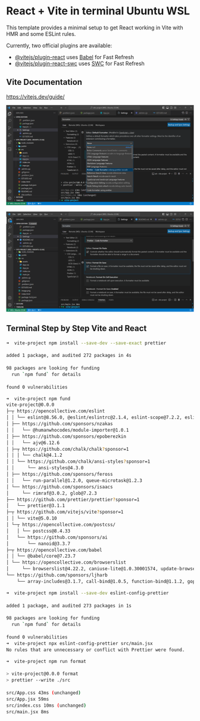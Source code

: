 # React + Vite in terminal Ubuntu WSL

This template provides a minimal setup to get React working in Vite with HMR and some ESLint rules.

Currently, two official plugins are available:

- [@vitejs/plugin-react](https://github.com/vitejs/vite-plugin-react/blob/main/packages/plugin-react/README.md) uses [Babel](https://babeljs.io/) for Fast Refresh
- [@vitejs/plugin-react-swc](https://github.com/vitejs/vite-plugin-react-swc) uses [SWC](https://swc.rs/) for Fast Refresh

## Vite Documentation

https://vitejs.dev/guide/

![Alt text](image.png)

![Alt text](image-1.png)

## Terminal Step by Step Vite and React

```sh
➜  vite-project npm install --save-dev --save-exact prettier

added 1 package, and audited 272 packages in 4s

98 packages are looking for funding
  run `npm fund` for details

found 0 vulnerabilities
```

```sh
➜  vite-project npm fund
vite-project@0.0.0
├─┬ https://opencollective.com/eslint
│ │ └── eslint@8.56.0, @eslint/eslintrc@2.1.4, eslint-scope@7.2.2, eslint-visitor-keys@3.4.3, espree@9.6.1
│ ├── https://github.com/sponsors/nzakas
│ │   └── @humanwhocodes/module-importer@1.0.1
│ ├── https://github.com/sponsors/epoberezkin
│ │   └── ajv@6.12.6
│ ├─┬ https://github.com/chalk/chalk?sponsor=1
│ │ │ └── chalk@4.1.2
│ │ └── https://github.com/chalk/ansi-styles?sponsor=1
│ │     └── ansi-styles@4.3.0
│ ├── https://github.com/sponsors/feross
│ │   └── run-parallel@1.2.0, queue-microtask@1.2.3
│ └── https://github.com/sponsors/isaacs
│     └── rimraf@3.0.2, glob@7.2.3
├── https://github.com/prettier/prettier?sponsor=1
│   └── prettier@3.1.1
├─┬ https://github.com/vitejs/vite?sponsor=1
│ │ └── vite@5.0.10
│ └─┬ https://opencollective.com/postcss/
│   │ └── postcss@8.4.33
│   └── https://github.com/sponsors/ai
│       └── nanoid@3.3.7
├─┬ https://opencollective.com/babel
│ │ └── @babel/core@7.23.7
│ └── https://opencollective.com/browserslist
│     └── browserslist@4.22.2, caniuse-lite@1.0.30001574, update-browserslist-db@1.0.13
└── https://github.com/sponsors/ljharb
    └── array-includes@3.1.7, call-bind@1.0.5, function-bind@1.1.2, gopd@1.0.1, has-property-descriptors@1.0.1, define-properties@1.2.1, es-abstract@1.22.3, array-buffer-byte-length@1.0.0, arraybuffer.prototype.slice@1.0.2, available-typed-arrays@1.0.5, es-to-primitive@1.2.1, is-date-object@1.0.5, is-symbol@1.0.4, function.prototype.name@1.1.6, functions-have-names@1.2.3, get-symbol-description@1.0.0, globalthis@1.0.3, has-proto@1.0.1, has-symbols@1.0.3, is-array-buffer@3.0.2, is-callable@1.2.7, is-negative-zero@2.0.2, is-regex@1.1.4, is-shared-array-buffer@1.0.2, is-typed-array@1.1.12, is-weakref@1.0.2, object-inspect@1.13.1, object.assign@4.1.5, regexp.prototype.flags@1.5.1, safe-array-concat@1.0.1, safe-regex-test@1.0.0, string.prototype.trim@1.2.8, string.prototype.trimend@1.0.7, string.prototype.trimstart@1.0.7, typed-array-byte-length@1.0.0, typed-array-byte-offset@1.0.0, typed-array-length@1.0.4, unbox-primitive@1.0.2, has-bigints@1.0.2, which-boxed-primitive@1.0.2, is-bigint@1.0.4, is-boolean-object@1.1.2, is-number-object@1.0.7, which-typed-array@1.1.13, has-tostringtag@1.0.0, side-channel@1.0.4, get-intrinsic@1.2.2, is-string@1.0.7, array.prototype.flatmap@1.3.2, object.fromentries@2.0.7, object.hasown@1.1.3, object.values@1.1.7, resolve@2.0.0-next.5, is-core-module@2.13.1, supports-preserve-symlinks-flag@1.0.0, string.prototype.matchall@4.0.10, reflect.getprototypeof@1.0.4, which-builtin-type@1.1.3, is-async-function@2.0.0, is-finalizationregistry@1.0.2, is-generator-function@1.0.10, which-collection@1.0.1, is-map@2.0.2, is-set@2.0.2, is-weakmap@2.0.1, is-weakset@2.0.2, array.prototype.flat@1.3.2
```

```sh
➜  vite-project npm install --save-dev eslint-config-prettier

added 1 package, and audited 273 packages in 1s

98 packages are looking for funding
  run `npm fund` for details

found 0 vulnerabilities
➜  vite-project npx eslint-config-prettier src/main.jsx
No rules that are unnecessary or conflict with Prettier were found.
```

```sh
➜  vite-project npm run format

> vite-project@0.0.0 format
> prettier --write ./src

src/App.css 43ms (unchanged)
src/App.jsx 59ms
src/index.css 10ms (unchanged)
src/main.jsx 8ms
```
